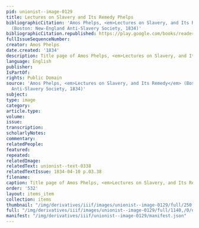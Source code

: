 ```yaml
---
pid: unionist--image-0129
title: Lectures on Slavery and Its Remedy Phelps
bibliographicCitation: 'Amos Phelps, <em>Lectures on Slavery, and Its Remedy</em>
  (Boston: New-England Anti-Slavery Society, 1834)'
bibliographicCitation.republished: https://play.google.com/books/reader?id=gwMxK1sHL90C&pg=GBS.PP22&hl=en
fullIssueSequenceNumber: 
creator: Amos Phelps
date.created: '1834'
description: Title page of Amos Phelps, <em>Lectures on Slavery, and Its Remedy</em>
language: English
publisher: 
IsPartOf: 
rights: Public Domain
source: 'Amos Phelps, <em>Lectures on Slavery, and Its Remedy</em> (Boston: New-England
  Anti-Slavery Society, 1834)'
subject: 
type: image
category: 
article.type: 
volume: 
issue: 
transcription: 
scholarlyNotes: 
commentary: 
relatedPeople: 
featured: 
repeated: 
relatedImage: 
relatedText: unionist--text-0338
relatedTextIssue: 1834-04-10 p.03.38
filename: 
caption: Title page of Amos Phelps, <em>Lectures on Slavery, and Its Remedy</em>
order: '532'
layout: items_item
collection: items
thumbnail: "/img/derivatives/iiif/images/unionist--image-0129/full/250,/0/default.jpg"
full: "/img/derivatives/iiif/images/unionist--image-0129/full/1140,/0/default.jpg"
manifest: "/img/derivatives/iiif/unionist--image-0129/manifest.json"
---
```

